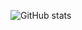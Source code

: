 ![GitHub stats](https://github-readme-stats.vercel.app/api?username=JohnHeikens&show_icons=true&theme=radical)
